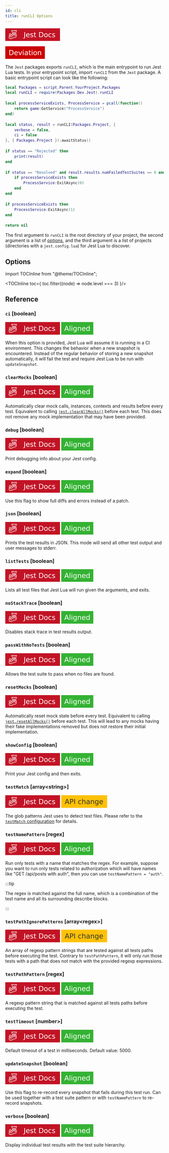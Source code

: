 ```yaml
---
id: cli
title: runCLI Options
---
```

<p><a href='https://jestjs.io/docs/27.x/cli' target="_blank"><img alt='Jest' src='img/jestjs.svg'/></a></p> <img alt='Deviation' src='img/deviation.svg'/>

The `Jest` packages exports `runCLI`, which is the main entrypoint to run Jest Lua tests. In your entrypoint script, import `runCLI` from the `Jest` package. A basic entrypoint script can look like the following:
```lua title="spec.lua"
local Packages = script.Parent.YourProject.Packages
local runCLI = require(Packages.Dev.Jest).runCLI

local processServiceExists, ProcessService = pcall(function()
	return game:GetService("ProcessService")
end)

local status, result = runCLI(Packages.Project, {
	verbose = false,
	ci = false
}, { Packages.Project }):awaitStatus()

if status == "Rejected" then
	print(result)
end

if status == "Resolved" and result.results.numFailedTestSuites == 0 and result.results.numFailedTests == 0 then
	if processServiceExists then
		ProcessService:ExitAsync(0)
	end
end

if processServiceExists then
	ProcessService:ExitAsync(1)
end

return nil
```

The first argument to `runCLI` is the root directory of your project, the second argument is a list of [options](#options), and the third argument is a list of projects (directories with a `jest.config.lua`) for Jest Lua to discover.

## Options

import TOCInline from "@theme/TOCInline";

<TOCInline toc={
	toc.filter((node) => node.level === 3)
}/>

## Reference

### `ci` \[boolean]
<a href='https://jestjs.io/docs/27.x/cli#--ci' target="_blank"><img alt='Jest' src='img/jestjs.svg'/></a>  <img alt='Aligned' src='img/aligned.svg'/>

When this option is provided, Jest Lua will assume it is running in a CI environment. This changes the behavior when a new snapshot is encountered. Instead of the regular behavior of storing a new snapshot automatically, it will fail the test and require Jest Lua to be run with `updateSnapshot`.

### `clearMocks` \[boolean]
<a href='https://jestjs.io/docs/27.x/cli#--clearmocks' target="_blank"><img alt='Jest' src='img/jestjs.svg'/></a>  <img alt='Aligned' src='img/aligned.svg'/>

Automatically clear mock calls, instances, contexts and results before every test. Equivalent to calling [`jest.clearAllMocks()`](jest-object#jestclearallmocks) before each test. This does not remove any mock implementation that may have been provided.

### `debug` \[boolean]
<a href='https://jestjs.io/docs/27.x/cli#--debug' target="_blank"><img alt='Jest' src='img/jestjs.svg'/></a>  <img alt='Aligned' src='img/aligned.svg'/>

Print debugging info about your Jest config.

### `expand` \[boolean]
<a href='https://jestjs.io/docs/27.x/cli#--expand' target="_blank"><img alt='Jest' src='img/jestjs.svg'/></a>  <img alt='Aligned' src='img/aligned.svg'/>

Use this flag to show full diffs and errors instead of a patch.

### `json` \[boolean]
<a href='https://jestjs.io/docs/27.x/cli#--json' target="_blank"><img alt='Jest' src='img/jestjs.svg'/></a>  <img alt='Aligned' src='img/aligned.svg'/>

Prints the test results in JSON. This mode will send all other test output and user messages to stderr.

### `listTests` \[boolean]
<a href='https://jestjs.io/docs/27.x/cli#--listtests' target="_blank"><img alt='Jest' src='img/jestjs.svg'/></a>  <img alt='Aligned' src='img/aligned.svg'/>

Lists all test files that Jest Lua will run given the arguments, and exits.

### `noStackTrace` \[boolean]
<a href='https://jestjs.io/docs/27.x/cli#--nostacktrace' target="_blank"><img alt='Jest' src='img/jestjs.svg'/></a>  <img alt='Aligned' src='img/aligned.svg'/>

Disables stack trace in test results output.

### `passWithNoTests` \[boolean]
<a href='https://jestjs.io/docs/27.x/cli#--passwithnotests' target="_blank"><img alt='Jest' src='img/jestjs.svg'/></a>  <img alt='Aligned' src='img/aligned.svg'/>

Allows the test suite to pass when no files are found.

### `resetMocks` \[boolean]
<a href='https://jestjs.io/docs/27.x/cli#--resetmocks' target="_blank"><img alt='Jest' src='img/jestjs.svg'/></a>  <img alt='Aligned' src='img/aligned.svg'/>

Automatically reset mock state before every test. Equivalent to calling [`jest.resetAllMocks()`](jest-object#jestresetallmocks) before each test. This will lead to any mocks having their fake implementations removed but does not restore their initial implementation.

<!-- ### `restoreMocks` \[boolean]

Automatically restore mock state and implementation before every test. Equivalent to calling [`jest.restoreAllMocks()`](JestObjectAPI.md#jestrestoreallmocks) before each test. This will lead to any mocks having their fake implementations removed and restores their initial implementation. -->

### `showConfig` \[boolean]
<a href='https://jestjs.io/docs/27.x/cli#--showconfig' target="_blank"><img alt='Jest' src='img/jestjs.svg'/></a>  <img alt='Aligned' src='img/aligned.svg'/>

Print your Jest config and then exits.

### `testMatch` \[array&lt;string&gt;]
<a href='https://jestjs.io/docs/27.x/cli#--testmatch-glob1--globn' target="_blank"><img alt='Jest' src='img/jestjs.svg'/></a>  <img alt='API change' src='img/apichange.svg'/>

The glob patterns Jest uses to detect test files. Please refer to the [`testMatch` configuration](configuration#testmatch-arraystring) for details.

### `testNamePattern` \[regex]
<a href='https://jestjs.io/docs/27.x/cli#--testnamepatternregex' target="_blank"><img alt='Jest' src='img/jestjs.svg'/></a>  <img alt='Aligned' src='img/aligned.svg'/>

Run only tests with a name that matches the regex. For example, suppose you want to run only tests related to authorization which will have names like "GET /api/posts with auth", then you can use `testNamePattern = "auth"`.

:::tip

The regex is matched against the full name, which is a combination of the test name and all its surrounding describe blocks.

:::

### `testPathIgnorePatterns` \[array&lt;regex&gt;]
<a href='https://jestjs.io/docs/27.x/cli#--testpathignorepatternsregexarray' target="_blank"><img alt='Jest' src='img/jestjs.svg'/></a>  <img alt='API change' src='img/apichange.svg'/>

An array of regexp pattern strings that are tested against all tests paths before executing the test. Contrary to `testPathPattern`, it will only run those tests with a path that does not match with the provided regexp expressions.

### `testPathPattern` \[regex]
<a href='https://jestjs.io/docs/27.x/cli#--testpathpatternregex' target="_blank"><img alt='Jest' src='img/jestjs.svg'/></a>  <img alt='Aligned' src='img/aligned.svg'/>

A regexp pattern string that is matched against all tests paths before executing the test.

### `testTimeout` \[number>]
<a href='https://jestjs.io/docs/27.x/cli#--testtimeoutnumber' target="_blank"><img alt='Jest' src='img/jestjs.svg'/></a>  <img alt='Aligned' src='img/aligned.svg'/>

Default timeout of a test in milliseconds. Default value: 5000.

### `updateSnapshot` \[boolean]
<a href='https://jestjs.io/docs/27.x/cli#--updatesnapshot' target="_blank"><img alt='Jest' src='img/jestjs.svg'/></a>  <img alt='Aligned' src='img/aligned.svg'/>

Use this flag to re-record every snapshot that fails during this test run. Can be used together with a test suite pattern or with `testNamePattern` to re-record snapshots.

### `verbose` \[boolean]
<a href='https://jestjs.io/docs/27.x/cli#--verbose' target="_blank"><img alt='Jest' src='img/jestjs.svg'/></a>  <img alt='Aligned' src='img/aligned.svg'/>

Display individual test results with the test suite hierarchy.